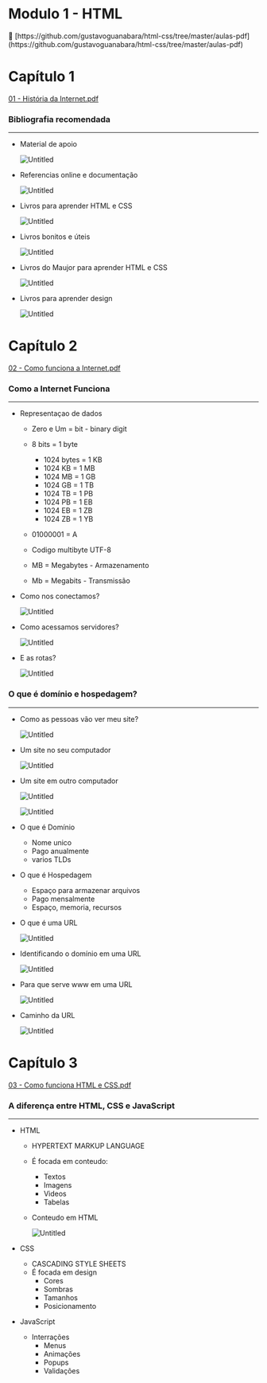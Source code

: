 # Modulo 1 - HTML

<aside>
📎 [https://github.com/gustavoguanabara/html-css/tree/master/aulas-pdf](https://github.com/gustavoguanabara/html-css/tree/master/aulas-pdf)

</aside>

# Capítulo 1

[01 - História da Internet.pdf](Modulo%201%20-%20HTML%2014446eaa89c446bf84246d1f57f3a726/01_-_Histria_da_Internet.pdf)

### Bibliografia recomendada

---

- Material de apoio
    
    ![Untitled](Modulo%201%20-%20HTML%2014446eaa89c446bf84246d1f57f3a726/Untitled.png)
    
- Referencias online e documentação
    
    ![Untitled](Modulo%201%20-%20HTML%2014446eaa89c446bf84246d1f57f3a726/Untitled%201.png)
    
- Livros para aprender HTML e CSS
    
    ![Untitled](Modulo%201%20-%20HTML%2014446eaa89c446bf84246d1f57f3a726/Untitled%202.png)
    
- Livros bonitos e úteis
    
    ![Untitled](Modulo%201%20-%20HTML%2014446eaa89c446bf84246d1f57f3a726/Untitled%203.png)
    
- Livros do Maujor para aprender HTML e CSS
    
    ![Untitled](Modulo%201%20-%20HTML%2014446eaa89c446bf84246d1f57f3a726/Untitled%204.png)
    
- Livros para aprender design
    
    ![Untitled](Modulo%201%20-%20HTML%2014446eaa89c446bf84246d1f57f3a726/Untitled%205.png)
    

# Capítulo 2

[02 - Como funciona a Internet.pdf](Modulo%201%20-%20HTML%2014446eaa89c446bf84246d1f57f3a726/02_-_Como_funciona_a_Internet.pdf)

### Como a Internet Funciona

---

- Representaçao de dados
    - Zero e Um = bit - binary digit
    - 8 bits = 1 byte
        - 1024 bytes = 1 KB
        - 1024 KB = 1 MB
        - 1024 MB = 1 GB
        - 1024 GB =  1 TB
        - 1024 TB = 1 PB
        - 1024 PB = 1 EB
        - 1024 EB = 1 ZB
        - 1024 ZB = 1 YB
        
    - 01000001 = A
    - Codigo multibyte UTF-8
    - MB = Megabytes - Armazenamento
    - Mb = Megabits - Transmissão
    
- Como nos conectamos?
    
    ![Untitled](Modulo%201%20-%20HTML%2014446eaa89c446bf84246d1f57f3a726/Untitled%206.png)
    
- Como acessamos servidores?
    
    ![Untitled](Modulo%201%20-%20HTML%2014446eaa89c446bf84246d1f57f3a726/Untitled%207.png)
    
- E as rotas?
    
    ![Untitled](Modulo%201%20-%20HTML%2014446eaa89c446bf84246d1f57f3a726/Untitled%208.png)
    

### O que é domínio e hospedagem?

---

- Como as pessoas vão ver meu site?
    
    ![Untitled](Modulo%201%20-%20HTML%2014446eaa89c446bf84246d1f57f3a726/Untitled%209.png)
    
- Um site no seu computador
    
    ![Untitled](Modulo%201%20-%20HTML%2014446eaa89c446bf84246d1f57f3a726/Untitled%2010.png)
    
- Um site em outro computador
    
    ![Untitled](Modulo%201%20-%20HTML%2014446eaa89c446bf84246d1f57f3a726/Untitled%2011.png)
    
    ![Untitled](Modulo%201%20-%20HTML%2014446eaa89c446bf84246d1f57f3a726/Untitled%2012.png)
    
- O que é Domínio
    - Nome unico
    - Pago anualmente
    - varios TLDs
- O que é Hospedagem
    - Espaço para armazenar arquivos
    - Pago mensalmente
    - Espaço, memoria, recursos
- O que é uma URL
    
    ![Untitled](Modulo%201%20-%20HTML%2014446eaa89c446bf84246d1f57f3a726/Untitled%2013.png)
    
- Identificando o domínio em uma URL
    
    ![Untitled](Modulo%201%20-%20HTML%2014446eaa89c446bf84246d1f57f3a726/Untitled%2014.png)
    
- Para que serve www em uma URL
    
    ![Untitled](Modulo%201%20-%20HTML%2014446eaa89c446bf84246d1f57f3a726/Untitled%2015.png)
    
- Caminho da URL
    
    ![Untitled](Modulo%201%20-%20HTML%2014446eaa89c446bf84246d1f57f3a726/Untitled%2016.png)
    

# Capítulo 3

[03 - Como funciona HTML e CSS.pdf](Modulo%201%20-%20HTML%2014446eaa89c446bf84246d1f57f3a726/03_-_Como_funciona_HTML_e_CSS.pdf)

### A diferença entre HTML, CSS e JavaScript

---

- HTML
    - HYPERTEXT MARKUP LANGUAGE
    - É focada em conteudo:
        - Textos
        - Imagens
        - Videos
        - Tabelas
    - Conteudo em HTML
        
        ![Untitled](Modulo%201%20-%20HTML%2014446eaa89c446bf84246d1f57f3a726/Untitled%2017.png)
        
- CSS
    - CASCADING STYLE SHEETS
    - É focada em design
        - Cores
        - Sombras
        - Tamanhos
        - Posicionamento
- JavaScript
    - Interrações
        - Menus
        - Animações
        - Popups
        - Validações

